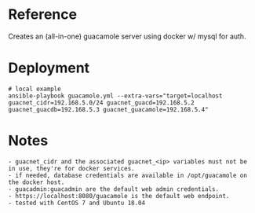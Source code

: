 # Reference
Creates an (all-in-one) guacamole server using docker w/ mysql for auth.

# Deployment
```
# local example
ansible-playbook guacamole.yml --extra-vars="target=localhost guacnet_cidr=192.168.5.0/24 guacnet_guacd=192.168.5.2 guacnet_guacdb=192.168.5.3 guacnet_guacamole=192.168.5.4"
```

# Notes
```
- guacnet_cidr and the associated guacnet_<ip> variables must not be in use, they're for docker services.
- if needed, database credentials are available in /opt/guacamole on the docker host.
- guacadmin:guacadmin are the default web admin credentials.
- https://localhost:8080/guacamole is the default web endpoint.
- tested with CentOS 7 and Ubuntu 18.04
```

